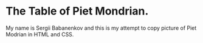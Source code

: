 # The Table of Piet Mondrian.
My name is Sergii Babanenkov and this is my attempt to copy picture of Piet Modrian in HTML and CSS.
